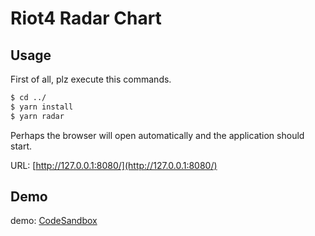 # Riot4 Radar Chart

## Usage

First of all, plz execute this commands.

```cmd
$ cd ../
$ yarn install
$ yarn radar
```

Perhaps the browser will open automatically and the application should start.

URL: [http://127.0.0.1:8080/](http://127.0.0.1:8080/)

## Demo
demo: [CodeSandbox](https://codesandbox.io/embed/riot4-template-0f6i0)
